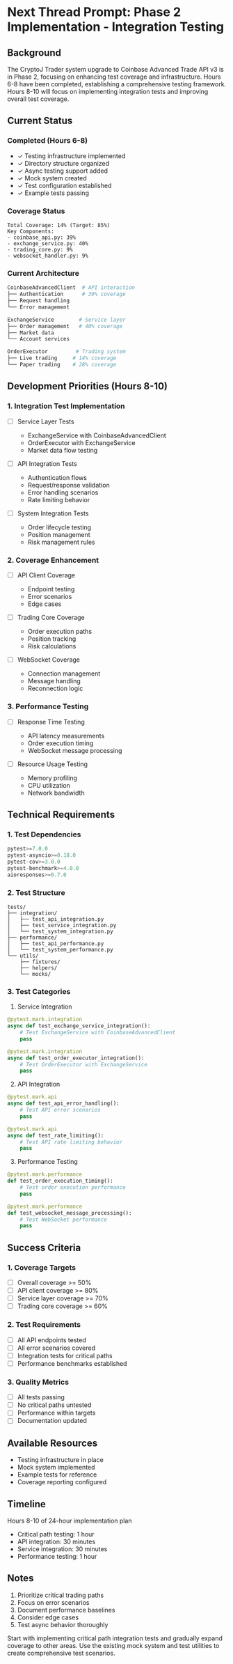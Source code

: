 # Next Thread Prompt: Phase 2 Implementation - Integration Testing

## Background
The CryptoJ Trader system upgrade to Coinbase Advanced Trade API v3 is in Phase 2, focusing on enhancing test coverage and infrastructure. Hours 6-8 have been completed, establishing a comprehensive testing framework. Hours 8-10 will focus on implementing integration tests and improving overall test coverage.

## Current Status

### Completed (Hours 6-8)
- ✓ Testing infrastructure implemented
- ✓ Directory structure organized
- ✓ Async testing support added
- ✓ Mock system created
- ✓ Test configuration established
- ✓ Example tests passing

### Coverage Status
```
Total Coverage: 14% (Target: 85%)
Key Components:
- coinbase_api.py: 39%
- exchange_service.py: 40%
- trading_core.py: 9%
- websocket_handler.py: 9%
```

### Current Architecture
```python
CoinbaseAdvancedClient  # API interaction
├── Authentication      # 39% coverage
├── Request handling
└── Error management

ExchangeService        # Service layer
├── Order management   # 40% coverage
├── Market data
└── Account services

OrderExecutor         # Trading system
├── Live trading     # 14% coverage
└── Paper trading    # 28% coverage
```

## Development Priorities (Hours 8-10)

### 1. Integration Test Implementation
- [ ] Service Layer Tests
  - ExchangeService with CoinbaseAdvancedClient
  - OrderExecutor with ExchangeService
  - Market data flow testing
  
- [ ] API Integration Tests
  - Authentication flows
  - Request/response validation
  - Error handling scenarios
  - Rate limiting behavior
  
- [ ] System Integration Tests
  - Order lifecycle testing
  - Position management
  - Risk management rules
  
### 2. Coverage Enhancement
- [ ] API Client Coverage
  - Endpoint testing
  - Error scenarios
  - Edge cases
  
- [ ] Trading Core Coverage
  - Order execution paths
  - Position tracking
  - Risk calculations
  
- [ ] WebSocket Coverage
  - Connection management
  - Message handling
  - Reconnection logic

### 3. Performance Testing
- [ ] Response Time Testing
  - API latency measurements
  - Order execution timing
  - WebSocket message processing
  
- [ ] Resource Usage Testing
  - Memory profiling
  - CPU utilization
  - Network bandwidth

## Technical Requirements

### 1. Test Dependencies
```python
pytest>=7.0.0
pytest-asyncio>=0.18.0
pytest-cov>=3.0.0
pytest-benchmark>=4.0.0
aioresponses>=0.7.0
```

### 2. Test Structure
```
tests/
├── integration/
│   ├── test_api_integration.py
│   ├── test_service_integration.py
│   └── test_system_integration.py
├── performance/
│   ├── test_api_performance.py
│   └── test_system_performance.py
└── utils/
    ├── fixtures/
    ├── helpers/
    └── mocks/
```

### 3. Test Categories
1. Service Integration
```python
@pytest.mark.integration
async def test_exchange_service_integration():
    # Test ExchangeService with CoinbaseAdvancedClient
    pass

@pytest.mark.integration
async def test_order_executor_integration():
    # Test OrderExecutor with ExchangeService
    pass
```

2. API Integration
```python
@pytest.mark.api
async def test_api_error_handling():
    # Test API error scenarios
    pass

@pytest.mark.api
async def test_rate_limiting():
    # Test API rate limiting behavior
    pass
```

3. Performance Testing
```python
@pytest.mark.performance
def test_order_execution_timing():
    # Test order execution performance
    pass

@pytest.mark.performance
def test_websocket_message_processing():
    # Test WebSocket performance
    pass
```

## Success Criteria

### 1. Coverage Targets
- [ ] Overall coverage >= 50%
- [ ] API client coverage >= 80%
- [ ] Service layer coverage >= 70%
- [ ] Trading core coverage >= 60%

### 2. Test Requirements
- [ ] All API endpoints tested
- [ ] All error scenarios covered
- [ ] Integration tests for critical paths
- [ ] Performance benchmarks established

### 3. Quality Metrics
- [ ] All tests passing
- [ ] No critical paths untested
- [ ] Performance within targets
- [ ] Documentation updated

## Available Resources
- Testing infrastructure in place
- Mock system implemented
- Example tests for reference
- Coverage reporting configured

## Timeline
Hours 8-10 of 24-hour implementation plan
- Critical path testing: 1 hour
- API integration: 30 minutes
- Service integration: 30 minutes
- Performance testing: 1 hour

## Notes
1. Prioritize critical trading paths
2. Focus on error scenarios
3. Document performance baselines
4. Consider edge cases
5. Test async behavior thoroughly

Start with implementing critical path integration tests and gradually expand coverage to other areas. Use the existing mock system and test utilities to create comprehensive test scenarios.